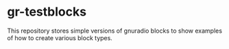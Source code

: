# gr-testblocks
This repository stores simple versions of gnuradio blocks to show examples of how to create various block types.
